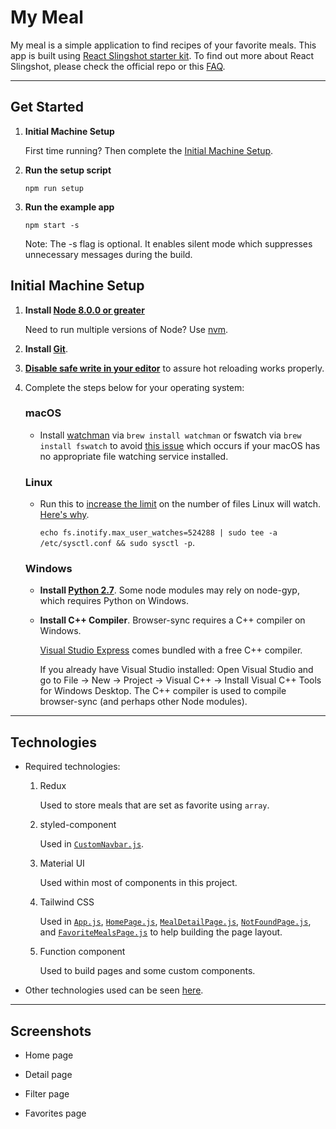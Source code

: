 # My Meal

My meal is a simple application to find recipes of your favorite meals. This app is built using [React Slingshot starter kit](https://github.com/coryhouse/react-slingshot). To find out more about React Slingshot, please check the official repo or this [FAQ](https://github.com/coryhouse/react-slingshot/blob/master/docs/FAQ.md).

---

## Get Started

1. **Initial Machine Setup**

    First time running? Then complete the [Initial Machine Setup](#initial-machine-setup).

2. **Run the setup script**

    `npm run setup`

3. **Run the example app**

    `npm start -s`

    Note: The -s flag is optional. It enables silent mode which suppresses unnecessary messages during the build.

## Initial Machine Setup

1. **Install [Node 8.0.0 or greater](https://nodejs.org)**

    Need to run multiple versions of Node? Use [nvm](https://github.com/creationix/nvm).

2. **Install [Git](https://git-scm.com/downloads)**.

3. **[Disable safe write in your editor](https://webpack.js.org/guides/development/#adjusting-your-text-editor)** to assure hot reloading works properly.

4. Complete the steps below for your operating system:

    ### macOS

    * Install [watchman](https://facebook.github.io/watchman/) via `brew install watchman` or fswatch via `brew install fswatch` to avoid [this issue](https://github.com/facebook/create-react-app/issues/871) which occurs if your macOS has no appropriate file watching service installed.

    ### Linux

    * Run this to [increase the limit](http://stackoverflow.com/questions/16748737/grunt-watch-error-waiting-fatal-error-watch-enospc) on the number of files Linux will watch. [Here's why](https://github.com/coryhouse/react-slingshot/issues/6).

        `echo fs.inotify.max_user_watches=524288 | sudo tee -a /etc/sysctl.conf && sudo sysctl -p`.

    ### Windows
    
    * **Install [Python 2.7](https://www.python.org/downloads/)**. Some node modules may rely on node-gyp, which requires Python on Windows.
    * **Install C++ Compiler**. Browser-sync requires a C++ compiler on Windows.
    
      [Visual Studio Express](https://www.visualstudio.com/en-US/products/visual-studio-express-vs) comes bundled with a free C++ compiler.
      
      If you already have Visual Studio installed:
      Open Visual Studio and go to File -> New -> Project -> Visual C++ -> Install Visual C++ Tools for Windows Desktop.
      The C++ compiler is used to compile browser-sync (and perhaps other Node modules).

---

## Technologies

- Required technologies:
    1. Redux
    
        Used to store meals that are set as favorite using `array`. 

    2. styled-component

        Used in [`CustomNavbar.js`](src/components/custom/CustomNavbar.js).

    3. Material UI

        Used within most of components in this project.

    4. Tailwind CSS

        Used in [`App.js`](src/components/App.js), [`HomePage.js`](src/components/HomePage.js), [`MealDetailPage.js`](src/components/MealDetailPage.js), [`NotFoundPage.js`](src/components/NotFoundPage.js), and [`FavoriteMealsPage.js`](src/components/containers/FavoriteMealsPage.js) to help building the page layout.

    5. Function component

        Used to build pages and some custom components.

- Other technologies used can be seen [here](https://github.com/coryhouse/react-slingshot#technologies).

---

## Screenshots

- Home page

- Detail page

- Filter page

- Favorites page
